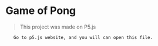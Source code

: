 <h1> Game of Pong </h1>
 
 > This project was made on P5.js
 
 ````
    Go to p5.js website, and you will can open this file.
 ````
